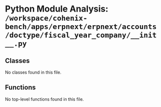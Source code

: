 # Python Module Analysis: `/workspace/cohenix-bench/apps/erpnext/erpnext/accounts/doctype/fiscal_year_company/__init__.py`

## Classes

No classes found in this file.


## Functions

No top-level functions found in this file.
